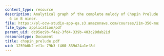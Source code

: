 ```yaml
---
content_type: resource
description: Analytical graph of the complete melody of Chopin Prelude Op. 28 No.
  6 in B minor.
file: https://ol-ocw-studio-app-qa.s3.amazonaws.com/courses/21m-350-musical-analysis-spring-2008/1259b6b2ef1c79b3f460839d24a1ef8d_chopin_prelude.pdf
file_type: application/pdf
parent_uid: dc95ec9b-f4a2-3fd4-339b-403c28dab21d
resourcetype: Document
title: chopin_prelude.pdf
uid: 1259b6b2-ef1c-79b3-f460-839d24a1ef8d
---
```

